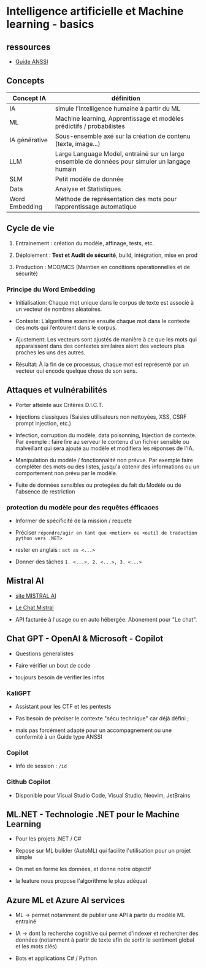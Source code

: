 # Intelligence artificielle et Machine learning - basics

## ressources

* [Guide ANSSI](https://cyber.gouv.fr/publications/recommandations-de-securite-pour-un-systeme-dia-generative)


## Concepts

| Concept IA | définition |
|-------|------------|
| IA | simule l'intelligence humaine à partir du ML |
| ML | Machine learning, Apprentissage et modèles prédictifs / probabilistes |
| IA générative | Sous-ensemble axé sur la création de contenu (texte, image...) |
| LLM | Large Language Model, entrainé sur un large ensemble de données pour simuler un langage humain |
| SLM | Petit modèle de donnée |
| Data | Analyse et Statistiques |
| Word Embedding | Méthode de représentation des mots pour l’apprentissage automatique |


## Cycle de vie

1. Entrainement : création du modèle, affinage, tests, etc.

2. Déploiement : **Test et Audit de sécurité**, build, intégration, mise en prod

3. Production : MCO/MCS (Maintien en conditions opérationnelles et de sécurité)


### Principe du Word Embedding

* Initialisation: Chaque mot unique dans le corpus de texte est associé à un vecteur de nombres aléatoires.

* Contexte: L’algorithme examine ensuite chaque mot dans le contexte des mots qui l’entourent dans le corpus.

* Ajustement: Les vecteurs sont ajustés de manière à ce que les mots qui apparaissent dans des contextes similaires aient des vecteurs plus proches les uns des autres.

* Résultat: À la fin de ce processus, chaque mot est représenté par un vecteur qui encode quelque chose de son sens.


## Attaques et vulnérabilités

* Porter atteinte aux Critères D.I.C.T.

* Injections classiques (Saisies utilisateurs non nettoyées, XSS, CSRF prompt injection, etc.)

* Infection,  corruption du modèle, data poisonning, Injection de contexte. Par exemple : faire lire au serveur le contenu d'un fichier sensible ou malveillant qui sera ajouté au modèle et modifiera les réponses de l'IA.

* Manipulation du modèle / fonctionnalité non prévue. Par exemple faire compléter des mots ou des listes, jusqu'a obtenir des informations ou un comportement non prévu par le modèle.

* Fuite de données sensibles ou protegées du fait du Modèle ou de l'absence de restriction


### protection du modèle pour des requêtes éfficaces


* Informer de spécificité de la mission / requete

* Préciser `répondre/agir en tant que <metier> ou <outil de traduction python vers .NET>`

* rester en anglais :  `act as <...>`

* Donner des tâches `1. <...>, 2. <...>, 3. <...>`


## Mistral AI

* [site MISTRAL AI](https://mistral.ai/)

* [Le Chat Mistral](https://chat.mistral.ai/chat)

* API facturée à l'usage ou en auto hébergée. Abonement pour "Le chat".


## Chat GPT - OpenAI & Microsoft - Copilot

* Questions generalistes

* Faire vérifier un bout de code

* toujours besoin de vérifier les infos

### KaliGPT

* Assistant pour les CTF et les pentests

* Pas besoin de préciser le contexte "sécu technique" car déjà défini ;

* mais pas forcément adapté pour un accompagnement ou une conformité à un Guide type ANSSI

### Copilot

* Info de session : `/id`

### Github Copilot

* Disponible pour Visual Studio Code, Visual Studio, Neovim, JetBrains



## ML.NET - Technologie .NET pour le Machine Learning

* Pour les projets .NET / C#

* Repose sur ML builder (AutoML) qui facilite l'utilisation pour un projet simple

* On met en forme les données, et donne notre objectif

* la feature nous propose l'algorithme le plus adéquat



## Azure ML et Azure AI services

* ML -> permet notamment de publier une API à partir du modèle ML entrainé

* IA -> dont la recherche cognitive qui permet d'indexer et rechercher des données (notamment à partir de texte afin de sortir le sentiment global et les mots clés)

* Bots et applications C# / Python




